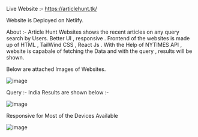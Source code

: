 Live Website  :- https://articlehunt.tk/


Website is Deployed on Netlify.

About :- 
Article Hunt Websites shows the recent articles on any query search by Users.
Better UI , responsive .
Frontend of the websites is made up of HTML , TailWind CSS , React Js .
With the Help of NYTIMES API , website is capabale of fetching the Data and with the query , results will be shown.

Below are attached Images of Websites.

![image](https://user-images.githubusercontent.com/86094260/180693271-c1b2a1d7-32ca-4c1e-96b7-281b1239437a.png)


Query :- India 
Results are shown below :- 

 ![image](https://user-images.githubusercontent.com/86094260/180693343-45a025cb-4004-4906-847f-113b0753b267.png)


Responsive for Most of the Devices Available

![image](https://user-images.githubusercontent.com/86094260/180693430-a5e916d2-9a79-481d-9b6e-d3e015130d0a.png)





